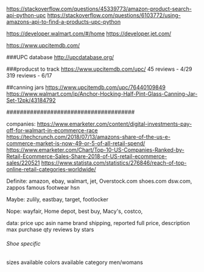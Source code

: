 https://stackoverflow.com/questions/45339773/amazon-product-search-api-python-upc
https://stackoverflow.com/questions/6103772/using-amazons-api-to-find-a-products-upc-python


https://developer.walmart.com/#/home
https://developer.jet.com/


https://www.upcitemdb.com/


###UPC database
http://upcdatabase.org/

###producst to track
https://www.upcitemdb.com/upc/
45 reviews - 4/29
319 reviews - 6/17




##canning jars
https://www.upcitemdb.com/upc/76440109849
https://www.walmart.com/ip/Anchor-Hocking-Half-Pint-Glass-Canning-Jar-Set-12pk/43184792

######################################

companies:
https://www.emarketer.com/content/digital-investments-pay-off-for-walmart-in-ecommerce-race
https://techcrunch.com/2018/07/13/amazons-share-of-the-us-e-commerce-market-is-now-49-or-5-of-all-retail-spend/
https://www.emarketer.com/Chart/Top-10-US-Companies-Ranked-by-Retail-Ecommerce-Sales-Share-2018-of-US-retail-ecommerce-sales/220521
https://www.statista.com/statistics/276846/reach-of-top-online-retail-categories-worldwide/

Definite:
amazon, ebay, walmart, jet, 
Overstock.com
shoes.com
dsw.com, zappos
famous footwear
hsn


Maybe:
zulily, 
eastbay,
target,
footlocker

Nope:
wayfair, Home depot, best buy,  Macy's, costco, 



data:
price upc asin name brand
shipping,
reported full price,
description
max purchase qty
reviews by stars



###### Shoe specific ######
sizes available
colors available
category
men/womans
